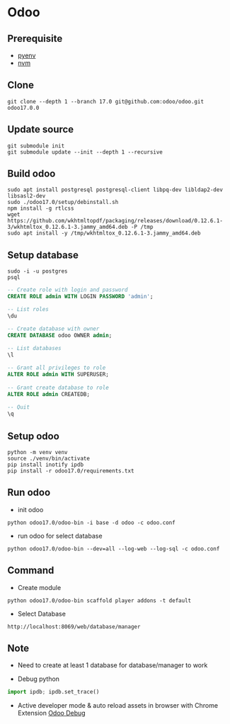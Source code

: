 # Odoo

## Prerequisite

- [pyenv](https://github.com/pyenv/pyenv)
- [nvm](https://github.com/nvm-sh/nvm)

## Clone

```shell
git clone --depth 1 --branch 17.0 git@github.com:odoo/odoo.git odoo17.0.0
```

## Update source

```shell
git submodule init
git submodule update --init --depth 1 --recursive
```

## Build odoo

```shell
sudo apt install postgresql postgresql-client libpq-dev libldap2-dev libsasl2-dev
sudo ./odoo17.0/setup/debinstall.sh
npm install -g rtlcss
wget https://github.com/wkhtmltopdf/packaging/releases/download/0.12.6.1-3/wkhtmltox_0.12.6.1-3.jammy_amd64.deb -P /tmp
sudo apt install -y /tmp/wkhtmltox_0.12.6.1-3.jammy_amd64.deb
```

## Setup database

```shell
sudo -i -u postgres
psql
```

```sql
-- Create role with login and password
CREATE ROLE admin WITH LOGIN PASSWORD 'admin';

-- List roles
\du

-- Create database with owner
CREATE DATABASE odoo OWNER admin;
       
-- List databases
\l

-- Grant all privileges to role
ALTER ROLE admin WITH SUPERUSER;
      
-- Grant create database to role
ALTER ROLE admin CREATEDB;
      
-- Quit
\q
```

## Setup odoo

```shell
python -m venv venv
source ./venv/bin/activate
pip install inotify ipdb
pip install -r odoo17.0/requirements.txt
```

## Run odoo

- init odoo

```shell
python odoo17.0/odoo-bin -i base -d odoo -c odoo.conf
```

- run odoo for select database

```shell
python odoo17.0/odoo-bin --dev=all --log-web --log-sql -c odoo.conf
```

## Command

- Create module

```shell
python odoo17.0/odoo-bin scaffold player addons -t default
```

- Select Database

```shell
http://localhost:8069/web/database/manager
```

## Note

- Need to create at least 1 database for database/manager to work

- Debug python

```python
import ipdb; ipdb.set_trace()
```

- Active developer mode & auto reload assets in browser with Chrome Extension [Odoo Debug](https://chromewebstore.google.com/detail/odoo-debug/hmdmhilocobgohohpdpolmibjklfgkbi)
